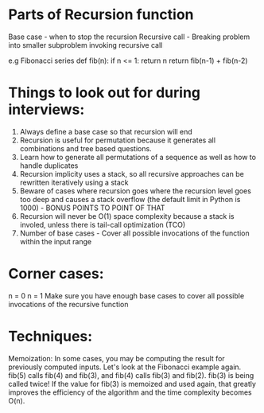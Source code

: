 # Parts of Recursion function

  Base case - when to stop the recursion
  Recursive call -  Breaking problem into smaller subproblem invoking recursive call

  e.g Fibonacci series
    def fib(n):
      if n <= 1:
        return n
      return fib(n-1) + fib(n-2)

# Things to look out for during interviews:
  1. Always define a base case so that recursion will end
  2. Recursion is useful for permutation because it generates all combinations and tree based questions.
  3. Learn how to generate all permutations of a sequence as well as how to handle duplicates
  4. Recursion implicity uses a stack, so all recursive approaches can be rewritten iteratively using a stack
  5. Beware of cases where recursion goes where the recursion level goes too deep and causes a stack overflow (the default limit in Python is 1000)  - BONUS POINTS TO POINT OF THAT
  6. Recursion will never be O(1) space complexity because a stack is involed, unless there is tail-call optimization (TCO)
  7. Number of base cases - Cover all possible invocations of the function within the input range
 

# Corner cases:
n = 0
n = 1
Make sure you have enough base cases to cover all possible invocations of the recursive function

# Techniques:

Memoization:
  In some cases, you may be computing the result for previously computed inputs. 
    Let's look at the Fibonacci example again. fib(5) calls fib(4) and fib(3),
    and fib(4) calls fib(3) and fib(2). fib(3) is being called twice! 
    If the value for fib(3) is memoized and used again, that greatly improves the efficiency of the algorithm and the time complexity becomes O(n).

     
